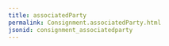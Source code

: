 ```yaml
---
title: associatedParty
permalink: Consignment.associatedParty.html
jsonid: consignment_associatedparty
---
```

